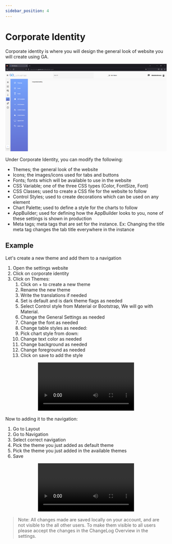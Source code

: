 ```yaml
---
sidebar_position: 4
---
```


# Corporate Identity

Corporate identity is where you will design the general look of website you will create using GA.

<center>

![Corporate Identity](../../static/img/tut4-1.png)

</center>

Under Corporate Identity, you can modify the following:

- Themes; the general look of the website
- Icons; the images/icons used for tabs and buttons
- Fonts; fonts which will be available to use in the website
- CSS Variable; one of the three CSS types (Color, FontSize, Font)
- CSS Classes; used to create a CSS file for the website to follow
- Control Styles; used to create decorations which can be used on any element
- Chart Palette; used to define a style for the charts to follow
- AppBuilder; used for defining how the AppBuilder looks to you, none of these settings is shown in production
- Meta tags; meta tags that are set for the instance. Ex: Changing the title meta tag changes the tab title everywhere in the instance

## Example

Let's create a new theme and add them to a navigation

1. Open the settings website
2. Click on corporate identity
3. Click on Themes:
   1. Click on + to create a new theme
   2. Rename the new theme
   3. Write the translations if needed
   4. Set is default and is dark theme flags as needed
   5. Select Control style from Material or Bootstrap, We will go with Material.
   6. Change the General Settings as needed
   7. Change the font as needed
   8. Change table styles as needed:
   9. Pick chart style from down:
   10. Change text color as needed
   11. Change background as needed
   12. Change foreground as needed
   13. Click on save to add the style

<center>

<video controls="controls">
  <source src="/img/tut4-2.mov" />
</video>

</center>

Now to adding it to the navigation:

1. Go to Layout
2. Go to Navigation
3. Select correct navigation
4. Pick the theme you just added as default theme
5. Pick the theme you just added in the available themes
6. Save

<center>

<video controls="controls">
  <source src="/img/tut4-3.mov" />
</video>

</center>

> Note: All changes made are saved locally on your account, and are not visible to the all other users. To make them visible to all users please accept the changes in the ChangeLog Overview in the settings.
